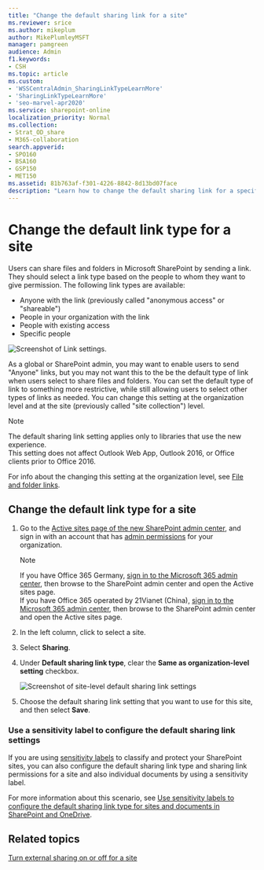 ```yaml
---
title: "Change the default sharing link for a site"
ms.reviewer: srice
ms.author: mikeplum
author: MikePlumleyMSFT
manager: pamgreen
audience: Admin
f1.keywords:
- CSH
ms.topic: article
ms.custom:
- 'WSSCentralAdmin_SharingLinkTypeLearnMore'
- 'SharingLinkTypeLearnMore'
- 'seo-marvel-apr2020'
ms.service: sharepoint-online
localization_priority: Normal
ms.collection:  
- Strat_OD_share
- M365-collaboration
search.appverid:
- SPO160
- BSA160
- GSP150
- MET150
ms.assetid: 81b763af-f301-4226-8842-8d13bd07face
description: "Learn how to change the default sharing link for a specific site. You can change this setting at the organization level and at the site level."
---
```


# Change the default link type for a site

Users can share files and folders in Microsoft SharePoint by sending a link. They should select a link type based on the people to whom they want to give permission. The following link types are available: 

- Anyone with the link (previously called "anonymous access" or "shareable")
- People in your organization with the link 
- People with existing access
- Specific people 

![Screenshot of Link settings.](media/link-settings.png)

As a global or SharePoint admin, you may want to enable users to send "Anyone" links, but you may not want this to the be the default type of link when users select to share files and folders. You can set the default type of link to something more restrictive, while still allowing users to select other types of links as needed. You can change this setting at the organization level and at the site (previously called "site collection") level. 
  
> [!NOTE]
> The default sharing link setting applies only to libraries that use the new experience.<br>This setting does not affect Outlook Web App, Outlook 2016, or Office clients prior to Office 2016. 


For info about the changing this setting at the organization level, see [File and folder links](turn-external-sharing-on-or-off.md#file-and-folder-links).

  
## Change the default link type for a site

1. Go to the [Active sites page of the new SharePoint admin center](https://admin.microsoft.com/sharepoint?page=siteManagement&modern=true), and sign in with an account that has [admin permissions](/sharepoint/sharepoint-admin-role) for your organization.

    > [!NOTE]
    > If you have Office 365 Germany, [sign in to the Microsoft 365 admin center](https://go.microsoft.com/fwlink/p/?linkid=848041), then browse to the SharePoint admin center and open the Active sites page. <br>If you have Office 365 operated by 21Vianet (China), [sign in to the Microsoft 365 admin center](https://go.microsoft.com/fwlink/p/?linkid=850627), then browse to the SharePoint admin center and open the Active sites page.
    
2. In the left column, click to select a site.

3. Select **Sharing**.

4. Under **Default sharing link type**, clear the **Same as organization-level setting** checkbox.

    ![Screenshot of site-level default sharing link settings](media/default-sharing-link-type-site.png)

5. Choose the default sharing link setting that you want to use for this site, and then select **Save**.

### Use a sensitivity label to configure the default sharing link settings

If you are using [sensitivity labels](/microsoft-365/compliance/sensitivity-labels) to classify and protect your SharePoint sites, you can also configure the default sharing link type and sharing link permissions for a site and also individual documents by using a sensitivity label.

For more information about this scenario, see [Use sensitivity labels to configure the default sharing link type for sites and documents in SharePoint and OneDrive](/microsoft-365/compliance/sensitivity-labels-default-sharing-link).

## Related topics

[Turn external sharing on or off for a site](change-external-sharing-site.md)

